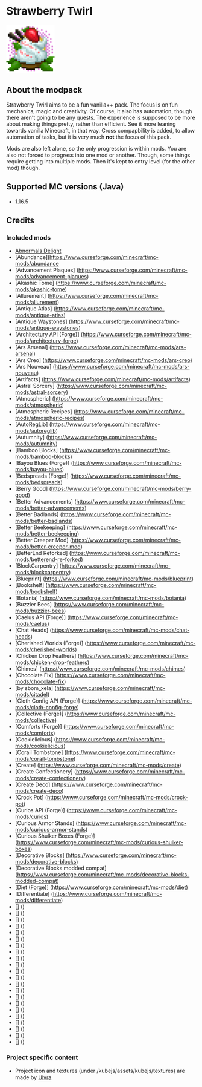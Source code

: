 # Strawberry Twirl

![Strawberry Twirl icon by Ulvra](https://github.com/maxine-red/strawberry-twirl/raw/main/project_icon.png)

## About the modpack

Strawberry Twirl aims to be a fun vanilla++ pack. The focus is on fun mechanics, magic and creativity.
Of course, it also has automation, though there aren't going to be any quests. The experience is supposed to be more about making things pretty, rather than efficient.
See it more leaning towards vanilla Minecraft, in that way. Cross compapbility
is added, to allow automation of tasks, but it is very much **not** the focus of
this pack.

Mods are also left alone, so the only progression is within mods. You are also
not forced to progress into one mod or another. Though, some things require
getting into multiple mods. Then it's kept to entry level (for the other mod)
though.

## Supported MC versions (Java)

- 1.16.5

## Credits

### Included mods

- [Abnormals Delight](https://www.curseforge.com/minecraft/mc-mods/abnormals-delight)
- [Abundance](https://www.curseforge.com/minecraft/mc-mods/abundance
- [Advancement Plaques] (https://www.curseforge.com/minecraft/mc-mods/advancement-plaques)
- [Akashic Tome] (https://www.curseforge.com/minecraft/mc-mods/akashic-tome)
- [Allurement] (https://www.curseforge.com/minecraft/mc-mods/allurement)
- [Antique Atlas] (https://www.curseforge.com/minecraft/mc-mods/antique-atlas)
- [Antique Waystones] (https://www.curseforge.com/minecraft/mc-mods/antique-waystones)
- [Architectury API (Forge)] (https://www.curseforge.com/minecraft/mc-mods/architectury-forge)
- [Ars Arsenal] (https://www.curseforge.com/minecraft/mc-mods/ars-arsenal)
- [Ars Creo] (https://www.curseforge.com/minecraft/mc-mods/ars-creo)
- [Ars Nouveau] (https://www.curseforge.com/minecraft/mc-mods/ars-nouveau)
- [Artifacts] (https://www.curseforge.com/minecraft/mc-mods/artifacts)
- [Astral Sorcery] (https://www.curseforge.com/minecraft/mc-mods/astral-sorcery)
- [Atmospheric] (https://www.curseforge.com/minecraft/mc-mods/atmospheric)
- [Atmospheric Recipes] (https://www.curseforge.com/minecraft/mc-mods/atmospheric-recipes)
- [AutoRegLib] (https://www.curseforge.com/minecraft/mc-mods/autoreglib)
- [Autumnity] (https://www.curseforge.com/minecraft/mc-mods/autumnity)
- [Bamboo Blocks] (https://www.curseforge.com/minecraft/mc-mods/bamboo-blocks)
- [Bayou Blues (Forge)] (https://www.curseforge.com/minecraft/mc-mods/bayou-blues)
- [Bedspreads (Forge)] (https://www.curseforge.com/minecraft/mc-mods/bedspreads)
- [Berry Good] (https://www.curseforge.com/minecraft/mc-mods/berry-good)
- [Better Advancements] (https://www.curseforge.com/minecraft/mc-mods/better-advancements)
- [Better Badlands] (https://www.curseforge.com/minecraft/mc-mods/better-badlands)
- [Better Beekeeping] (https://www.curseforge.com/minecraft/mc-mods/better-beekeeping)
- [Better Creeper Mod] (https://www.curseforge.com/minecraft/mc-mods/better-creeper-mod)
- [BetterEnd Reforked] (https://www.curseforge.com/minecraft/mc-mods/betterend-re-forked)
- [BlockCarpentry] (https://www.curseforge.com/minecraft/mc-mods/blockcarpentry)
- [Blueprint] (https://www.curseforge.com/minecraft/mc-mods/blueprint)
- [Bookshelf] (https://www.curseforge.com/minecraft/mc-mods/bookshelf)
- [Botania] (https://www.curseforge.com/minecraft/mc-mods/botania)
- [Buzzier Bees] (https://www.curseforge.com/minecraft/mc-mods/buzzier-bees)
- [Caelus API (Forge)] (https://www.curseforge.com/minecraft/mc-mods/caelus)
- [Chat Heads] (https://www.curseforge.com/minecraft/mc-mods/chat-heads)
- [Cherished Worlds (Forge)] (https://www.curseforge.com/minecraft/mc-mods/cherished-worlds)
- [Chicken Drop Feathers] (https://www.curseforge.com/minecraft/mc-mods/chicken-drop-feathers)
- [Chimes] (https://www.curseforge.com/minecraft/mc-mods/chimes)
- [Chocolate Fix] (https://www.curseforge.com/minecraft/mc-mods/chocolate-fix)
- [by sbom_xela] (https://www.curseforge.com/minecraft/mc-mods/citadel)
- [Cloth Config API (Forge)] (https://www.curseforge.com/minecraft/mc-mods/cloth-config-forge)
- [Collective (Forge)] (https://www.curseforge.com/minecraft/mc-mods/collective)
- [Comforts (Forge)] (https://www.curseforge.com/minecraft/mc-mods/comforts)
- [Cookielicious] (https://www.curseforge.com/minecraft/mc-mods/cookielicious)
- [Corail Tombstone] (https://www.curseforge.com/minecraft/mc-mods/corail-tombstone)
- [Create] (https://www.curseforge.com/minecraft/mc-mods/create)
- [Create Confectionery] (https://www.curseforge.com/minecraft/mc-mods/create-confectionery)
- [Create Deco] (https://www.curseforge.com/minecraft/mc-mods/create-deco)
- [Crock Pot] (https://www.curseforge.com/minecraft/mc-mods/crock-pot)
- [Curios API (Forge)] (https://www.curseforge.com/minecraft/mc-mods/curios)
- [Curious Armor Stands] (https://www.curseforge.com/minecraft/mc-mods/curious-armor-stands)
- [Curious Shulker Boxes (Forge)] (https://www.curseforge.com/minecraft/mc-mods/curious-shulker-boxes)
- [Decorative Blocks] (https://www.curseforge.com/minecraft/mc-mods/decorative-blocks)
- [Decorative Blocks modded compat] (https://www.curseforge.com/minecraft/mc-mods/decorative-blocks-modded-compat)
- [Diet (Forge)] (https://www.curseforge.com/minecraft/mc-mods/diet)
- [Differentiate] (https://www.curseforge.com/minecraft/mc-mods/differentiate)
- [] ()
- [] ()
- [] ()
- [] ()
- [] ()
- [] ()
- [] ()
- [] ()
- [] ()
- [] ()
- [] ()
- [] ()
- [] ()
- [] ()
- [] ()
- [] ()
- [] ()
- [] ()
- [] ()
- [] ()
- [] ()
- [] ()

### Project specific content

- Project icon and textures (under /kubejs/assets/kubejs/textures) are made by [Ulvra](https://www.furaffinity.net/user/ulvra)

